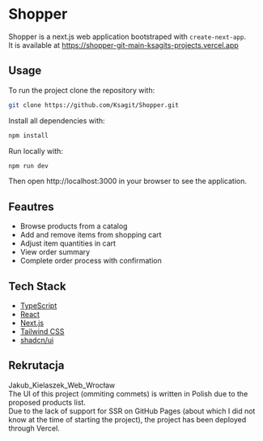 # Shopper
Shopper is a next.js web application bootstraped with ```create-next-app```.  
It is available at https://shopper-git-main-ksagits-projects.vercel.app

## Usage
To run the project clone the repository with:

```bash
git clone https://github.com/Ksagit/Shopper.git
```

Install all dependencies with:
```bash
npm install
```
Run locally with:
```bash
npm run dev
```
Then open http://localhost:3000 in your browser to see the application.

## Feautres
- Browse products from a catalog
- Add and remove items from shopping cart
- Adjust item quantities in cart
- View order summary
- Complete order process with confirmation

## Tech Stack
- [TypeScript](https://www.typescriptlang.org/)
- [React](https://react.dev/)
- [Next.js](https://nextjs.org/)
- [Tailwind CSS](https://tailwindcss.com/)
- [shadcn/ui](https://ui.shadcn.com/)


## Rekrutacja
Jakub_Kielaszek_Web_Wrocław  
The UI of this project (ommiting commets) is written in Polish due to the proposed products list.  
Due to the lack of support for SSR on GitHub Pages (about which I did not know at the time of starting the project), the project has been deployed through Vercel.